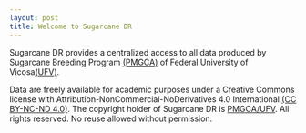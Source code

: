 ```yaml
---
layout: post
title: Welcome to Sugarcane DR
---
```


Sugarcane DR provides a centralized access to all data produced by Sugarcane Breeding Program [(PMGCA)](https://www.ridesaufv.com.br) of Federal University of Vicosa[(UFV)](https://www.ufv.br).

Data are freely available for academic purposes under a Creative Commons license with Attribution-NonCommercial-NoDerivatives 4.0 International [(CC BY-NC-ND 4.0)](https://creativecommons.org/licenses/by-nc-nd/4.0/legalcode). The copyright holder of Sugarcane DR is [PMGCA/UFV](mailto:sugarcaneufv@gmail.com). All rights reserved. No reuse allowed without permission.
